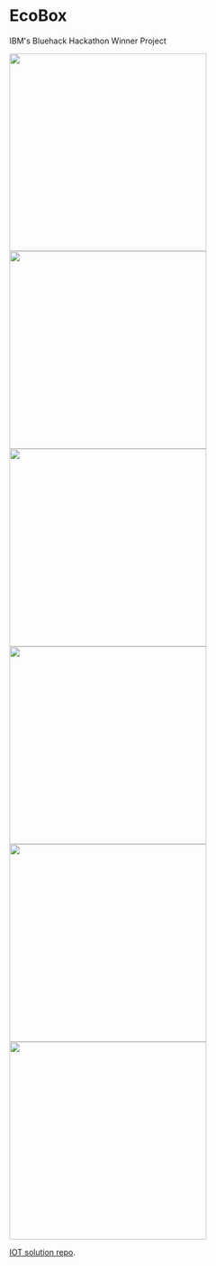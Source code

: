 # EcoBox
IBM's Bluehack Hackathon Winner Project

<a href="https://i.imgur.com/5bz0xFy.png"><img src="https://i.imgur.com/5bz0xFy.png" height="350"></a>
<a href="https://i.imgur.com/A08SU0t.png"><img src="https://i.imgur.com/A08SU0t.png" height="350"></a>
<a href="https://i.imgur.com/asCb0mi.png"><img src="https://i.imgur.com/asCb0mi.png" height="350"></a>
<a href="https://i.imgur.com/OIuRvBx.png"><img src="https://i.imgur.com/OIuRvBx.png" height="350"></a>
<a href="https://i.imgur.com/BFuJHzv.png"><img src="https://i.imgur.com/BFuJHzv.png" height="350"></a>
<a href="https://i.imgur.com/SndIxVa.png"><img src="https://i.imgur.com/SndIxVa.png" height="350"></a>

[IOT solution repo](https://github.com/diegomendesmoreno/bluehack_ecobox).



